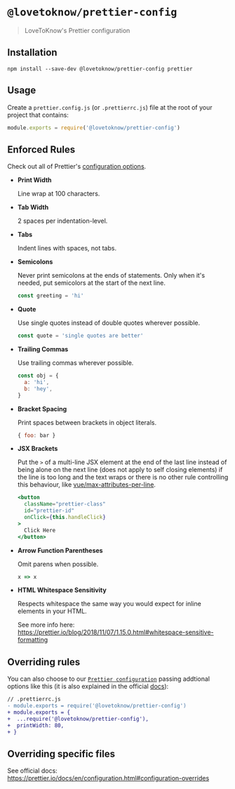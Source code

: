 # `@lovetoknow/prettier-config`

> LoveToKnow's Prettier configuration

## Installation

```
npm install --save-dev @lovetoknow/prettier-config prettier
```

## Usage

Create a `prettier.config.js` (or `.prettierrc.js`) file at the root of your project that contains:

```js
module.exports = require('@lovetoknow/prettier-config')
```

## Enforced Rules

Check out all of Prettier's [configuration options](https://prettier.io/docs/en/options.html).

- **Print Width**

  Line wrap at 100 characters.

- **Tab Width**

  2 spaces per indentation-level.

- **Tabs**

  Indent lines with spaces, not tabs.

- **Semicolons**

  Never print semicolons at the ends of statements. Only when it's needed, put semicolors at the start of the next line.

  ```js
  const greeting = 'hi'
  ```

- **Quote**

  Use single quotes instead of double quotes wherever possible.

  ```js
  const quote = 'single quotes are better'
  ```

- **Trailing Commas**

  Use trailing commas wherever possible.

  ```js
  const obj = {
    a: 'hi',
    b: 'hey',
  }
  ```

- **Bracket Spacing**

  Print spaces between brackets in object literals.
  <!-- prettier-ignore -->
  ```js
  { foo: bar }
  ```

- **JSX Brackets**

  Put the `>` of a multi-line JSX element at the end of the last line instead of being alone on the next line (does not apply to self closing elements) if the line is too long and the text wraps or there is no other rule controlling this behaviour, like [vue/max-attributes-per-line](https://eslint.vuejs.org/rules/max-attributes-per-line.html).

  <!-- prettier-ignore -->
  ```jsx
  <button
    className="prettier-class"
    id="prettier-id"
    onClick={this.handleClick}
  >
    Click Here
  </button>
  ```

- **Arrow Function Parentheses**

  Omit parens when possible.

  ```js
  x => x
  ```

- **HTML Whitespace Sensitivity**

  Respects whitespace the same way you would expect for inline elements in your HTML.

  See more info here: https://prettier.io/blog/2018/11/07/1.15.0.html#whitespace-sensitive-formatting

## Overriding rules

You can also choose to our [`Prettier configuration`](https://github.com/LoveToKnow/lint/blob/main/packages/prettier-config/index.js) passing addtional options like this (it is also explained in the official [docs](https://prettier.io/docs/en/configuration.html#sharing-configurations)):

```diff
// .prettierrc.js
- module.exports = require('@lovetoknow/prettier-config')
+ module.exports = {
+  ...require('@lovetoknow/prettier-config'),
+  printWidth: 80,
+ }
```

## Overriding specific files

See official docs: https://prettier.io/docs/en/configuration.html#configuration-overrides
